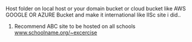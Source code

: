 Host folder  on local host or your domain bucket or cloud bucket like AWS GOOGLE OR AZURE Bucket and make it international like IISc site i did..



1. Recommend ABC site to be hosted on all schools
www.schoolname.org/~excercise
